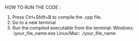 HOW TO RUN THE CODE :
1. Press Ctrl+Shift+B to compile the .cpp file.
2. Go to a new terminal
3. Run the compiled executable from the terminal:
Windows: .\your_file_name.exe
Linux/Mac: ./your_file_name
